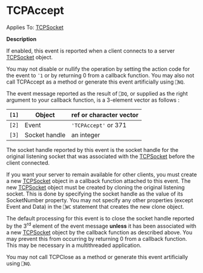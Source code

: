 




<h1 class="heading"><span class="name">TCPAccept</span></h1>

Applies To: [TCPSocket](./tcpsocket.md)


**Description**


If enabled, this event is reported when a client connects to a server [TCPSocket](./tcpsocket.md) object.



You may not disable or nullify the operation by setting the action code for the event to `¯1` or by returning 0 from a callback function. You may also not call TCPAccept as a method or generate this event artificially using `⎕NQ`.



The event message reported as the result of `⎕DQ`, or supplied as the right argument to your callback function, is a 3-element vector as follows :


| `[1]` | Object | ref or character vector |
| --- | --- | ---  |
| `[2]` | Event | `'TCPAccept'` or 371 |
| `[3]` | Socket handle | an integer |



The socket handle reported by this event is the socket handle for the original listening socket that was associated with the [TCPSocket](./tcpsocket.md) before the client connected.


If you want your server to remain available for other clients, you must create a new [TCPSocket](./tcpsocket.md) object in a callback function attached to this event. The new [TCPSocket](./tcpsocket.md) object must be created by cloning the original listening socket. This is done by specifying the socket handle as the value of its SocketNumber property. You may not specify any other properties (except Event and Data) in the `⎕WC` statement that creates the new clone object.


The default processing for this event is to close the socket handle reported by the 3<sup>rd</sup> element of the event message **unless** it has been associated with a new [TCPSocket](./tcpsocket.md) object by the callback function as described above. You may prevent this from occurring by returning 0 from a callback function. This may be necessary in a multithreaded application.


You may not call TCPClose as a method or generate this event artificially using `⎕NQ`.



